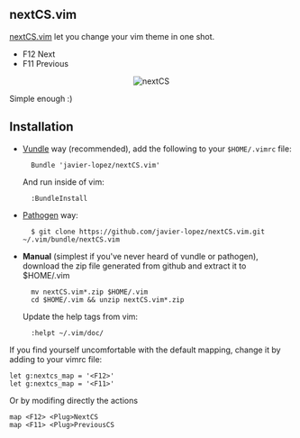 nextCS.vim
------

[nextCS.vim](https://github.com/javier-lopez/nextCS.vim) let you change your vim theme in one shot.

- F12 Next
- F11 Previous

<p align="center">
<img src="http://javier.io/assets/img/nextCS.gif" alt="nextCS"/>
</p>

Simple enough :)

Installation
------------

- [Vundle](https://github.com/gmarik/vundle) way (recommended), add the following to your `$HOME/.vimrc` file:

        Bundle 'javier-lopez/nextCS.vim'

    And run inside of vim:

        :BundleInstall

- [Pathogen](https://github.com/tpope/vim-pathogen) way:

        $ git clone https://github.com/javier-lopez/nextCS.vim.git ~/.vim/bundle/nextCS.vim

- **Manual** (simplest if you've never heard of vundle or pathogen), download the zip file generated from github and extract it to $HOME/.vim

        mv nextCS.vim*.zip $HOME/.vim
        cd $HOME/.vim && unzip nextCS.vim*.zip

    Update the help tags from vim:

        :helpt ~/.vim/doc/

If you find yourself uncomfortable with the default mapping, change it by adding to your vimrc file:

    let g:nextcs_map = '<F12>'
    let g:nextcs_map = '<F11>'

Or by modifing directly the <Plug> actions

    map <F12> <Plug>NextCS
    map <F11> <Plug>PreviousCS

